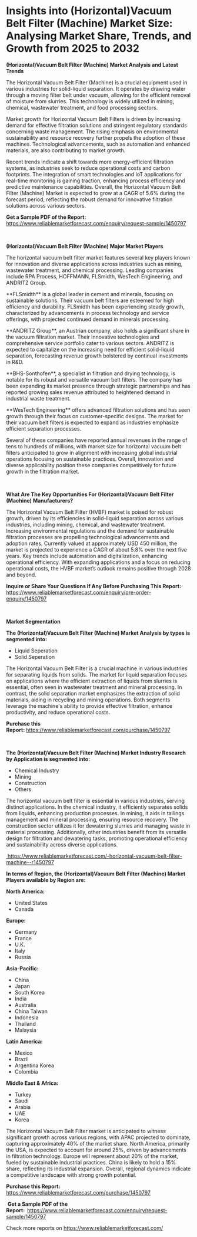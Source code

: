 <p><h1>Insights into (Horizontal)Vacuum Belt Filter (Machine) Market Size: Analysing Market Share, Trends, and Growth from 2025 to 2032</h1></p><p><strong>(Horizontal)Vacuum Belt Filter (Machine) Market Analysis and Latest Trends</strong></p>
<p><p>The Horizontal Vacuum Belt Filter (Machine) is a crucial equipment used in various industries for solid-liquid separation. It operates by drawing water through a moving filter belt under vacuum, allowing for the efficient removal of moisture from slurries. This technology is widely utilized in mining, chemical, wastewater treatment, and food processing sectors. </p><p>Market growth for Horizontal Vacuum Belt Filters is driven by increasing demand for effective filtration solutions and stringent regulatory standards concerning waste management. The rising emphasis on environmental sustainability and resource recovery further propels the adoption of these machines. Technological advancements, such as automation and enhanced materials, are also contributing to market growth. </p><p>Recent trends indicate a shift towards more energy-efficient filtration systems, as industries seek to reduce operational costs and carbon footprints. The integration of smart technologies and IoT applications for real-time monitoring is gaining traction, enhancing process efficiency and predictive maintenance capabilities. Overall, the Horizontal Vacuum Belt Filter (Machine) Market is expected to grow at a CAGR of 5.6% during the forecast period, reflecting the robust demand for innovative filtration solutions across various sectors.</p></p>
<p><strong>Get a Sample PDF of the Report:&nbsp;</strong> <a href="https://www.reliablemarketforecast.com/enquiry/request-sample/1450797?utm_campaign=2734&utm_medium=2&utm_source=Github&utm_content=ia&utm_term=27022025&utm_id=horizontalvacuum-belt-filter-machine">https://www.reliablemarketforecast.com/enquiry/request-sample/1450797</a></p>
<p>&nbsp;</p>
<p><strong>(Horizontal)Vacuum Belt Filter (Machine) Major Market Players</strong></p>
<p><p>The horizontal vacuum belt filter market features several key players known for innovation and diverse applications across industries such as mining, wastewater treatment, and chemical processing. Leading companies include RPA Process, HOFFMANN, FLSmidth, WesTech Engineering, and ANDRITZ Group.</p><p>**FLSmidth** is a global leader in cement and minerals, focusing on sustainable solutions. Their vacuum belt filters are esteemed for high efficiency and durability. FLSmidth has been experiencing steady growth, characterized by advancements in process technology and service offerings, with projected continued demand in minerals processing.</p><p>**ANDRITZ Group**, an Austrian company, also holds a significant share in the vacuum filtration market. Their innovative technologies and comprehensive service portfolio cater to various sectors. ANDRITZ is expected to capitalize on the increasing need for efficient solid-liquid separation, forecasting revenue growth bolstered by continual investments in R&D.</p><p>**BHS-Sonthofen**, a specialist in filtration and drying technology, is notable for its robust and versatile vacuum belt filters. The company has been expanding its market presence through strategic partnerships and has reported growing sales revenue attributed to heightened demand in industrial waste treatment.</p><p>**WesTech Engineering** offers advanced filtration solutions and has seen growth through their focus on customer-specific designs. The market for their vacuum belt filters is expected to expand as industries emphasize efficient separation processes.</p><p>Several of these companies have reported annual revenues in the range of tens to hundreds of millions, with market size for horizontal vacuum belt filters anticipated to grow in alignment with increasing global industrial operations focusing on sustainable practices. Overall, innovation and diverse applicability position these companies competitively for future growth in the filtration market.</p></p>
<p>&nbsp;</p>
<p><strong>What Are The Key Opportunities For (Horizontal)Vacuum Belt Filter (Machine) Manufacturers?</strong></p>
<p><p>The Horizontal Vacuum Belt Filter (HVBF) market is poised for robust growth, driven by its efficiencies in solid-liquid separation across various industries, including mining, chemical, and wastewater treatment. Increasing environmental regulations and the demand for sustainable filtration processes are propelling technological advancements and adoption rates. Currently valued at approximately USD 450 million, the market is projected to experience a CAGR of about 5.8% over the next five years. Key trends include automation and digitalization, enhancing operational efficiency. With expanding applications and a focus on reducing operational costs, the HVBF market’s outlook remains positive through 2028 and beyond.</p></p>
<p><strong>Inquire or Share Your Questions If Any Before Purchasing This Report:</strong> <a href="https://www.reliablemarketforecast.com/enquiry/pre-order-enquiry/1450797?utm_campaign=2734&utm_medium=2&utm_source=Github&utm_content=ia&utm_term=27022025&utm_id=horizontalvacuum-belt-filter-machine">https://www.reliablemarketforecast.com/enquiry/pre-order-enquiry/1450797</a></p>
<p>&nbsp;</p>
<p><strong>Market Segmentation</strong></p>
<p><strong>The (Horizontal)Vacuum Belt Filter (Machine) Market Analysis by types is segmented into:</strong></p>
<p><ul><li>Liquid Seperation</li><li>Solid Seperation</li></ul></p>
<p><p>The Horizontal Vacuum Belt Filter is a crucial machine in various industries for separating liquids from solids. The market for liquid separation focuses on applications where the efficient extraction of liquids from slurries is essential, often seen in wastewater treatment and mineral processing. In contrast, the solid separation market emphasizes the extraction of solid materials, aiding in recycling and mining operations. Both segments leverage the machine's ability to provide effective filtration, enhance productivity, and reduce operational costs.</p></p>
<p><strong>Purchase this Report:&nbsp;</strong><a href="https://www.reliablemarketforecast.com/purchase/1450797?utm_campaign=2734&utm_medium=2&utm_source=Github&utm_content=ia&utm_term=27022025&utm_id=horizontalvacuum-belt-filter-machine">https://www.reliablemarketforecast.com/purchase/1450797</a></p>
<p>&nbsp;</p>
<p><strong>The (Horizontal)Vacuum Belt Filter (Machine) Market Industry Research by Application is segmented into:</strong></p>
<p><ul><li>Chemical Industry</li><li>Mining</li><li>Construction</li><li>Others</li></ul></p>
<p><p>The horizontal vacuum belt filter is essential in various industries, serving distinct applications. In the chemical industry, it efficiently separates solids from liquids, enhancing production processes. In mining, it aids in tailings management and mineral processing, ensuring resource recovery. The construction sector utilizes it for dewatering slurries and managing waste in material processing. Additionally, other industries benefit from its versatile design for filtration and dewatering tasks, promoting operational efficiency and sustainability across diverse applications.</p></p>
<p><a href="https://www.reliablemarketforecast.com/-horizontal-vacuum-belt-filter-machine--r1450797?utm_campaign=2734&utm_medium=2&utm_source=Github&utm_content=ia&utm_term=27022025&utm_id=horizontalvacuum-belt-filter-machine">&nbsp;https://www.reliablemarketforecast.com/-horizontal-vacuum-belt-filter-machine--r1450797</a></p>
<p><strong>In terms of Region, the (Horizontal)Vacuum Belt Filter (Machine) Market Players available by Region are:</strong></p>
<p>
    <p> <strong> North America: </strong>
        <ul>
            <li>United States</li>
            <li>Canada</li>
        </ul>
        </p> 
    <p> <strong> Europe: </strong>
        <ul>
            <li>Germany</li>
            <li>France</li>
            <li>U.K.</li>
            <li>Italy</li>
            <li>Russia</li>
        </ul>
        </p> 
    <p> <strong> Asia-Pacific: </strong>
        <ul>
            <li>China</li>
            <li>Japan</li>
            <li>South Korea</li>
            <li>India</li>
            <li>Australia</li>
            <li>China Taiwan</li>
            <li>Indonesia</li>
            <li>Thailand</li>
            <li>Malaysia</li>
        </ul>
        </p> 
    <p> <strong> Latin America: </strong>
        <ul>
            <li>Mexico</li>
            <li>Brazil</li>
            <li>Argentina Korea</li>
            <li>Colombia</li>
        </ul>
        </p> 
    <p> <strong> Middle East & Africa: </strong>
        <ul>
            <li>Turkey</li>
            <li>Saudi</li>
            <li>Arabia</li>
            <li>UAE</li>
            <li>Korea</li>
        </ul>
    </p>
    </p>
<p><p>The Horizontal Vacuum Belt Filter market is anticipated to witness significant growth across various regions, with APAC projected to dominate, capturing approximately 40% of the market share. North America, primarily the USA, is expected to account for around 25%, driven by advancements in filtration technology. Europe will represent about 20% of the market, fueled by sustainable industrial practices. China is likely to hold a 15% share, reflecting its industrial expansion. Overall, regional dynamics indicate a competitive landscape with strong growth potential.</p></p>
<p><strong>Purchase this Report: </strong><a href="https://www.reliablemarketforecast.com/purchase/1450797?utm_campaign=2734&utm_medium=2&utm_source=Github&utm_content=ia&utm_term=27022025&utm_id=horizontalvacuum-belt-filter-machine">https://www.reliablemarketforecast.com/purchase/1450797</a></p>
<p>&nbsp;<strong>Get a Sample PDF of the Report:&nbsp;&nbsp;</strong><a href="https://www.reliablemarketforecast.com/enquiry/request-sample/1450797?utm_campaign=2734&utm_medium=2&utm_source=Github&utm_content=ia&utm_term=27022025&utm_id=horizontalvacuum-belt-filter-machine">https://www.reliablemarketforecast.com/enquiry/request-sample/1450797</a></p>
<p><strong></strong></p>
<p>Check more reports on <a href="https://www.reliablemarketforecast.com/?utm_campaign=2734&utm_medium=2&utm_source=Github&utm_content=ia&utm_term=27022025&utm_id=horizontalvacuum-belt-filter-machine">https://www.reliablemarketforecast.com/</a></p>